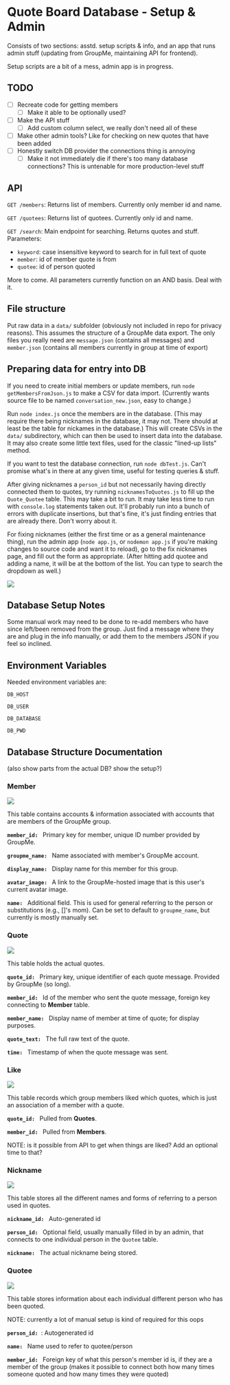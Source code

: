 # Quote Board Database - Setup & Admin

Consists of two sections: asstd. setup scripts & info, and an app that runs admin stuff (updating from GroupMe, maintaining API for frontend).

Setup scripts are a bit of a mess, admin app is in progress.

## TODO

-   [ ] Recreate code for getting members
    -   [ ] Make it able to be optionally used?
-   [ ] Make the API stuff
    -   [ ] Add custom column select, we really don't need all of these
-   [ ] Make other admin tools? Like for checking on new quotes that have been added
-   [ ] Honestly switch DB provider the connections thing is annoying
    -   [ ] Make it not immediately die if there's too many database connections? This is untenable for more production-level stuff

## API

`GET /members`: Returns list of members. Currently only member id and name.

`GET /quotees`: Returns list of quotees. Currently only id and name.

`GET /search`: Main endpoint for searching. Returns quotes and stuff. Parameters:

-   `keyword`: case insensitive keyword to search for in full text of quote
-   `member`: id of member quote is from
-   `quotee`: id of person quoted

More to come. All parameters currently function on an AND basis. Deal with it.

## File structure

Put raw data in a `data/` subfolder (obviously not included in repo for privacy reasons). This assumes the structure of a GroupMe data export. The only files you really need are `message.json` (contains all messages) and `member.json` (contains all members currently in group at time of export)

## Preparing data for entry into DB

If you need to create initial members or update members, run `node getMembersFromJson.js` to make a CSV for data import. (Currently wants source file to be named `conversation_new.json`, easy to change.)

Run `node index.js` once the members are in the database. (This may require there being nicknames in the database, it may not. There should at least be the table for nickames in the database.) This will create CSVs in the `data/` subdirectory, which can then be used to insert data into the database. It may also create some little text files, used for the classic "lined-up lists" method.

If you want to test the database connection, run `node dbTest.js`. Can't promise what's in there at any given time, useful for testing queries & stuff.

After giving nicknames a `person_id` but not necessarily having directly connected them to quotes, try running `nicknamesToQuotes.js` to fill up the `Quote_Quotee` table. This may take a bit to run. It may take less time to run with `console.log` statements taken out. It'll probably run into a bunch of errors with duplicate insertions, but that's fine, it's just finding entries that are already there. Don't worry about it.

For fixing nicknames (either the first time or as a general maintenance thing), run the admin app (`node app.js`, or `nodemon app.js` if you're making changes to source code and want it to reload), go to the fix nicknames page, and fill out the form as appropriate. (After hitting add quotee and adding a name, it will be at the bottom of the list. You can type to search the dropdown as well.)

![](images/nickname_fixer.jpg)

## Database Setup Notes

Some manual work may need to be done to re-add members who have since left/been removed from the group. Just find a message where they are and plug in the info manually, or add them to the members JSON if you feel so inclined.

## Environment Variables

Needed environment variables are:

`DB_HOST`

`DB_USER`

`DB_DATABASE`

`DB_PWD`

## Database Structure Documentation

(also show parts from the actual DB? show the setup?)

### Member

![](images/member_erd.jpg)

This table contains accounts & information associated with accounts that are members of the GroupMe group.

**`member_id: `** Primary key for member, unique ID number provided by GroupMe.

**`groupme_name: `** Name associated with member's GroupMe account.

**`display_name: `** Display name for this member for this group.

**`avatar_image: `** A link to the GroupMe-hosted image that is this user's current avatar image.

**`name: `** Additional field. This is used for general referring to the person or substitutions (e.g., []'s mom). Can be set to default to `groupme_name`, but currently is mostly manually set.

### Quote

![](images/quote_erd.jpg)

This table holds the actual quotes.

**`quote_id: `** Primary key, unique identifier of each quote message. Provided by GroupMe (so long).

**`member_id: `** Id of the member who sent the quote message, foreign key connecting to **Member** table.

**`member_name: `** Display name of member at time of quote; for display purposes.

**`quote_text: `** The full raw text of the quote.

**`time: `** Timestamp of when the quote message was sent.

### Like

![](images/like_erd.jpg)

This table records which group members liked which quotes, which is just an association of a member with a quote.

**`quote_id: `** Pulled from **Quotes**.

**`member_id: `** Pulled from **Members**.

NOTE: is it possible from API to get when things are liked? Add an optional time to that?

### Nickname

![](images/nickname_erd.jpg)

This table stores all the different names and forms of referring to a person used in quotes.

**`nickname_id: `** Auto-generated id

**`person_id: `** Optional field, usually manually filled in by an admin, that connects to one individual person in the `Quotee` table.

**`nickname: `** The actual nickname being stored.

### Quotee

![](images/quotee_erd.jpg)

This table stores information about each individual different person who has been quoted.

NOTE: currently a lot of manual setup is kind of required for this oops

**`person_id: `**: Autogenerated id

**`name: `** Name used to refer to quotee/person

**`member_id: `** Foreign key of what this person's member id is, if they are a member of the group (makes it possible to connect both how many times someone quoted and how many times they were quoted)
